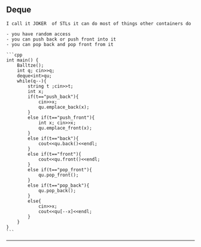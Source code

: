 ## Deque
    
    I call it JOKER  of STLs it can do most of things other containers do 
    
    - you have random access
    - you can push back or push front into it
    - you can pop back and pop front from it
    
    ```cpp
    int main() {
        Balltze();
        int q; cin>>q;
        deque<int>qu;
        while(q--){
            string t ;cin>>t;
            int x;
            if(t=="push_back"){
                cin>>x;
                qu.emplace_back(x);
            }
            else if(t=="push_front"){
                int x; cin>>x;
                qu.emplace_front(x);
            }
            else if(t=="back"){
                cout<<qu.back()<<endl;
            }
            else if(t=="front"){
                cout<<qu.front()<<endl;
            }
            else if(t=="pop_front"){
                qu.pop_front();
            }
            else if(t=="pop_back"){
                qu.pop_back();
            }
            else{
                cin>>x;
                cout<<qu[--x]<<endl;
            }
        }
    }
    ```
    

---